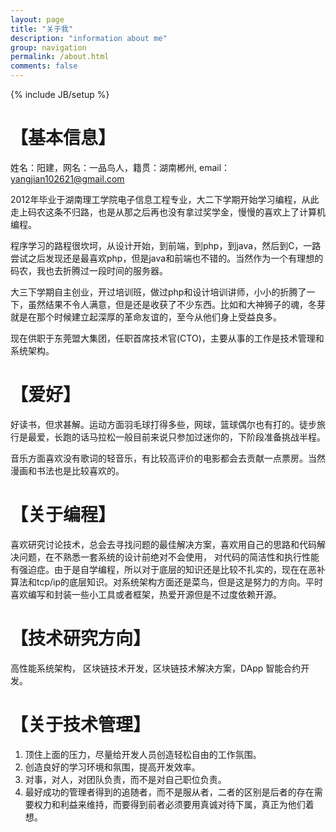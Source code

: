 ```yaml
---
layout: page
title: "关于我"
description: "information about me"
group: navigation
permalink: /about.html
comments: false
---
```

{% include JB/setup %}

【基本信息】
====
姓名：阳建，网名：一品鸟人，籍贯：湖南郴州, email：yangjian102621@gmail.com

2012年毕业于湖南理工学院电子信息工程专业，大二下学期开始学习编程，从此走上码农这条不归路，也是从那之后再也没有拿过奖学金，慢慢的喜欢上了计算机编程。

程序学习的路程很坎坷，从设计开始，到前端，到php，到java，然后到C，一路尝试之后发现还是最喜欢php，但是java和前端也不错的。当然作为一个有理想的码农，我也去折腾过一段时间的服务器。

大三下学期自主创业，开过培训班，做过php和设计培训讲师，小小的折腾了一下，虽然结果不令人满意，但是还是收获了不少东西。比如和大神狮子的魂，冬芽就是在那个时候建立起深厚的革命友谊的，至今从他们身上受益良多。

现在供职于东莞盟大集团，任职首席技术官(CTO)，主要从事的工作是技术管理和系统架构。


【爱好】
=====
好读书，但求甚解。运动方面羽毛球打得多些，网球，篮球偶尔也有打的。徒步旅行是最爱，长跑的话马拉松一般目前来说只参加过迷你的，下阶段准备挑战半程。

音乐方面喜欢没有歌词的轻音乐，有比较高评价的电影都会去贡献一点票房。当然漫画和书法也是比较喜欢的。


【关于编程】
=======
喜欢研究讨论技术，总会去寻找问题的最佳解决方案，喜欢用自己的思路和代码解决问题，在不熟悉一套系统的设计前绝对不会使用， 对代码的简洁性和执行性能有强迫症。由于是自学编程，所以对于底层的知识还是比较不扎实的，现在在恶补算法和tcp/ip的底层知识。对系统架构方面还是菜鸟，但是这是努力的方向。平时喜欢编写和封装一些小工具或者框架，热爱开源但是不过度依赖开源。


【技术研究方向】
=======
高性能系统架构， 区块链技术开发，区块链技术解决方案，DApp 智能合约开发。


【关于技术管理】
=========
1. 顶住上面的压力，尽量给开发人员创造轻松自由的工作氛围。
2. 创造良好的学习环境和氛围，提高开发效率。
3. 对事，对人，对团队负责，而不是对自己职位负责。
4. 最好成功的管理者得到的追随者，而不是服从者，二者的区别是后者的存在需要权力和利益来维持，而要得到前者必须要用真诚对待下属，真正为他们着想。


